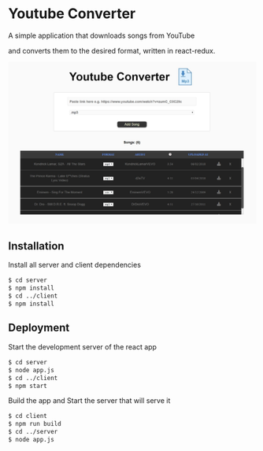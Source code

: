# Youtube Converter
A simple application that downloads songs from YouTube

and converts them to the desired format, written in react-redux.
 
![Demo Image](client/public/assets/youtube_converter_demo.jpg)

## Installation
Install all server and client dependencies
```
$ cd server
$ npm install
$ cd ../client
$ npm install
```

## Deployment
Start the development server of the react app
```
$ cd server
$ node app.js
$ cd ../client
$ npm start
```
Build the app and Start the server that will serve it
```
$ cd client
$ npm run build
$ cd ../server
$ node app.js
```